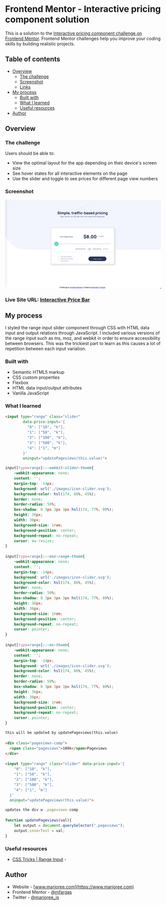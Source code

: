 # Frontend Mentor - Interactive pricing component solution

This is a solution to the [Interactive pricing component challenge on Frontend Mentor](https://www.frontendmentor.io/challenges/interactive-pricing-component-t0m8PIyY8). Frontend Mentor challenges help you improve your coding skills by building realistic projects. 

## Table of contents

- [Overview](#overview)
  - [The challenge](#the-challenge)
  - [Screenshot](#screenshot)
  - [Links](#links)
- [My process](#my-process)
  - [Built with](#built-with)
  - [What I learned](#what-i-learned)
  <!-- - [Continued development](#continued-development) -->
  - [Useful resources](#useful-resources)
- [Author](#author)
<!-- - [Acknowledgments](#acknowledgments) -->

## Overview

### The challenge

Users should be able to:

- View the optimal layout for the app depending on their device's screen size
- See hover states for all interactive elements on the page
- Use the slider and toggle to see prices for different page view numbers

### Screenshot

![](images/screenshot-price-component.png)

### Live Site URL: [Interactive Price Bar](https://marjoree-interactive-price-bar.netlify.app/)

## My process
I styled the range input slider component through CSS with HTML data input and output relations through JavaScript. I included various versions of the range input such as ms, moz, and webkit in order to ensure accessibility between browsers. This was the trickiest part to learn as this causes a lot of repetition 
between each input variation.

### Built with

- Semantic HTML5 markup
- CSS custom properties
- Flexbox
- HTML data input/output attributes
- Vanilla JavaScript

### What I learned

```html
<input type="range" class="slider" 
        data-price-input='{
          "0": ["10", "k"],
          "1": ["50", "k"],
          "2": ["100", "k"],
          "3": ["500", "k"],
          "4": ["1", "m"]
        }' 
        oninput="updatePageviews(this.value)">
```
```css
input[type=range]::-webkit-slider-thumb{
    -webkit-appearance: none;
    content: '';
    margin-top: -14px;
    background: url('./images/icon-slider.svg');
    background-color: hsl(174, 86%, 45%);
    border: none;
    border-radius: 50%;
    box-shadow: 0 3px 3px 3px hsl(174, 77%, 80%);
    height: 36px;
    width: 36px;
    background-size: 1rem;
    background-position: center;
    background-repeat: no-repeat;
    cursor: ew-resize;
}

input[type=range]::-moz-range-thumb{
    -webkit-appearance: none;
    content: '';
    margin-top: -14px;
    background: url('./images/icon-slider.svg');
    background-color: hsl(174, 86%, 45%);
    border: none;
    border-radius: 50%;
    box-shadow: 0 3px 3px 3px hsl(174, 77%, 80%);
    height: 36px;
    width: 36px;
    background-size: 1rem;
    background-position: center;
    background-repeat: no-repeat;
    cursor: pointer;
}

input[type=range]::-ms-thumb{
    -webkit-appearance: none;
    content: '';
    margin-top: -14px;
    background: url('./images/icon-slider.svg');
    background-color: hsl(174, 86%, 45%);
    border: none;
    border-radius: 50%;
    box-shadow: 0 3px 3px 3px hsl(174, 77%, 80%);
    height: 36px;
    width: 36px;
    background-size: 1rem;
    background-position: center;
    background-repeat: no-repeat;
    cursor: pointer;
}
```

```html
this will be updated by updatePageviews(this.value)

<div class="pageviews-comp">
  <span class="pageviews">100k</span>Pageviews
</div>

<input type="range" class="slider" data-price-input='{
    "0": ["10", "k"],
    "1": ["50", "k"],
    "2": ["100", "k"],
    "3": ["500", "k"],
    "4": ["1", "m"]
  }' 
  oninput="updatePageviews(this.value)">
```
```js
updates the div w .pageviews-comp

function updatePageviews(val){
    let output = document.querySelector(".pageviews");
    output.innerText = val;
}
```

<!-- ### Continued development -->

### Useful resources

- [CSS Tricks | Range Input](https://css-tricks.com/sliding-nightmare-understanding-range-input/) -
<!-- - [Example resource 2](https://www.example.com) -  -->

## Author

- Website - [www.marjoree.com](https://www.marjoree.com)
- Frontend Mentor - [@mfargas](https://www.frontendmentor.io/profile/mfargas)
- Twitter - [@marjoree_js](https://www.twitter.com/marjoree_js)

<!-- ## Acknowledgments -->
